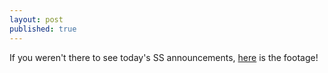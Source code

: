```yaml
---
layout: post
published: true
---
```

If you weren't there to see today's SS announcements, [here](https://zoom.us/rec/share/v_0tMKny-jtJfM_n4QKEfoIRM4fgT6a80HVN-KYFnkpRzGXw2XKhL0UwbPuB5gwN) is the footage!
